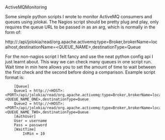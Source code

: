 ActiveMQMonitoring

Some simple python scripts I wrote to monitor ActiveMQ consumers and queues using jolokai.
The Nagios script should be pretty plug and play, only requires the queue URL to be passed in as an arg, which is normally in the form of:

http://<HOST>:<PORT>/api/jolokia/read/org.apache.activemq:type=Broker,brokerName=localhost,destinationName=<QUEUE_NAME>,destinationType=Queue
 
For the non-nagios script I felt fancy and use the neat python config api I just learnt about. This way we can check many queues in one script run.
Wait time in min here allows you to set the amount of time to wait between the first check and the second before doing a comparison.
Example script format is:
```
 	[Queue]
 	Queue1 = http://<HOST>:<PORT>/api/jolokia/read/org.apache.activemq:type=Broker,brokerName=localhost,destinationName=<QUEUE_NAME_ONE>,destinationType=Queue
 	Queue2 = http://<HOST>:<PORT>/api/jolokia/read/org.apache.activemq:type=Broker,brokerName=localhost,destinationName=<QUEUE_NAME_TWO>,destinationType=Queue
 	[AuthUser]
 	User = username
 	Pass = password
 	[WaitTime]
        InMin = 10
``` 

